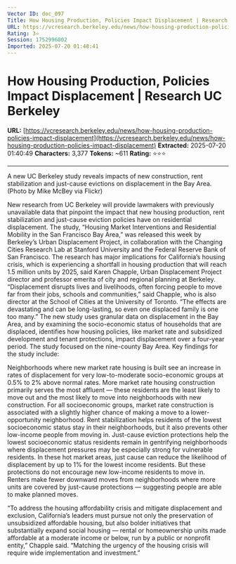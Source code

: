 ```yaml
---
Vector ID: doc_097
Title: How Housing Production, Policies Impact Displacement | Research UC Berkeley
URL: https://vcresearch.berkeley.edu/news/how-housing-production-policies-impact-displacement
Rating: 3⭐
Session: 1752996002
Imported: 2025-07-20 01:48:41
---
```


# How Housing Production, Policies Impact Displacement | Research UC Berkeley

**URL:** [https://vcresearch.berkeley.edu/news/how-housing-production-policies-impact-displacement](https://vcresearch.berkeley.edu/news/how-housing-production-policies-impact-displacement)
**Extracted:** 2025-07-20 01:40:49
**Characters:** 3,377
**Tokens:** ~611
**Rating:** ⭐⭐⭐

---



A new UC Berkeley study reveals impacts of new construction, rent stabilization and just-cause evictions on displacement in the Bay Area. (Photo by Mike McBey via Flickr)

New research from UC Berkeley will provide lawmakers with previously unavailable data that pinpoint the impact that new housing production, rent stabilization and just-cause eviction policies have on residential displacement.
The study, “Housing Market Interventions and Residential Mobility in the San Francisco Bay Area,” was released this week by Berkeley’s Urban Displacement Project, in collaboration with the Changing Cities Research Lab at Stanford University and the Federal Reserve Bank of San Francisco. The research has major implications for California’s housing crisis, which is experiencing a shortfall in housing production that will reach 1.5 million units by 2025, said Karen Chapple, Urban Displacement Project director and professor emerita of city and regional planning at Berkeley.
“Displacement disrupts lives and livelihoods, often forcing people to move far from their jobs, schools and communities,” said Chapple, who is also director at the School of Cities at the University of Toronto. “The effects are devastating and can be long-lasting, so even one displaced family is one too many.”
The new study uses granular data on displacement in the Bay Area, and by examining the socio-economic status of households that are displaced, identifies how housing policies, like market rate and subsidized development and tenant protections, impact displacement over a four-year period.
The study focused on the nine-county Bay Area. Key findings for the study include:

Neighborhoods where new market rate housing is built see an increase in rates of displacement for very low-to-moderate socio-economic groups at 0.5% to 2% above normal rates.
More market rate housing construction primarily serves the most affluent — these residents are the least likely to move out and the most likely to move into neighborhoods with new construction.
For all socioeconomic groups, market rate construction is associated with a slightly higher chance of making a move to a lower-opportunity neighborhood.
Rent stabilization helps residents of the lowest socioeconomic status stay in their neighborhoods, but it also prevents other low-income people from moving in.
Just-cause eviction protections help the lowest socioeconomic status residents remain in gentrifying neighborhoods where displacement pressures may be especially strong for vulnerable residents. In these hot market areas, just cause can reduce the likelihood of displacement by up to 1% for the lowest income residents. But these protections do not encourage new low-income residents to move in.
Renters make fewer downward moves from neighborhoods where more units are covered by just-cause protections — suggesting people are able to make planned moves.

“To address the housing affordability crisis and mitigate displacement and exclusion, California’s leaders must pursue not only the preservation of unsubsidized affordable housing, but also bolder initiatives that substantially expand social housing — rental or homeownership units made affordable at a moderate income or below, run by a public or nonprofit entity,” Chapple said. “Matching the urgency of the housing crisis will require wide implementation and investment.”

